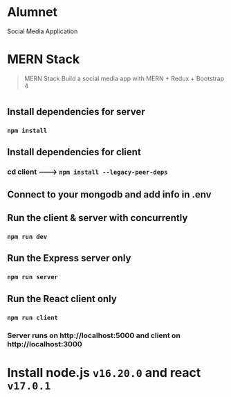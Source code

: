 # Alumnet
Social Media Application
# MERN Stack 
> MERN Stack Build  a social media app with MERN  + Redux  + Bootstrap 4

#
## Install dependencies for server 
### `npm install`

## Install dependencies for client
### cd client ---> `npm install --legacy-peer-deps`
 
## Connect to your mongodb and add info in .env

## Run the client & server with concurrently
### `npm run dev`

## Run the Express server only
### `npm run server`

## Run the React client only
### `npm run client`

### Server runs on http://localhost:5000 and client on http://localhost:3000
#
# Install node.js `v16.20.0` and react `v17.0.1`
